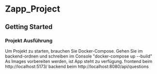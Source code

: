 # Zapp_Project

## Getting Started

### Projekt Ausführung 
Um Projekt zu starten, brauchen Sie Docker-Compose. 
Gehen Sie im backend-ordnen und schreiben im Console
    "docker-compose up --build"
As Images vorbereiten werden, ist App steht zu verfügung.
frontend beim http://localhost:5173/
backend beim http://localhost:8080/api/questions
